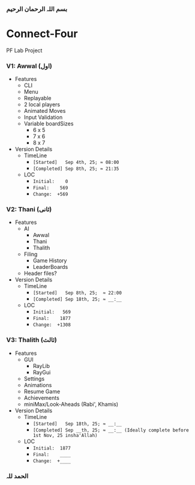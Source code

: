 ### بسم اللہ الرحمان الرحیم

# Connect-Four
PF Lab Project

### **V1: Awwal (اول)**
* Features
  * CLI
  * Menu
  * Replayable
  * 2 local players
  * Animated Moves
  * Input Validation
  * Variable boardSizes
    * 6 x 5
    * 7 x 6
    * 8 x 7
* Version Details
  * TimeLine
    * `[Started]   Sep 4th, 25; ≈ 08:00`
    * `[Completed] Sep 8th, 25; ≈ 21:35`
  * LOC
    * `Initial:    0`
    * `Final:    569`
    * `Change:  +569`

### **V2: Thani (ثانی)**
* Features
  * AI
    * Awwal
    * Thani
    * Thalith
  * Filing
    * Game History
    * LeaderBoards
  * Header files?
* Version Details
  * TimeLine
    * `[Started]   Sep 8th, 25;  ≈ 22:00`
    * `[Completed] Sep 18th, 25; ≈ __:__`
  * LOC
      * `Initial:   569`
      * `Final:    1877`
      * `Change:  +1308`


### **V3: Thalith (ثالث)**
* Features
  * GUI
    * RayLib
    * RayGui
  * Settings
  * Animations
  * Resume Game
  * Achievements
  * miniMax/Look-Aheads (Rabi', Khamis)
* Version Details
  * TimeLine
    * `[Started]   Sep 18th, 25; ≈ __:__`
    * `[Completed] Sep __th, 25; ≈ __:__ (Ideally complete before 1st Nov, 25 insha'Allah)`
  * LOC
    * `Initial:  1877`
    * `Final:    ____`
    * `Change:  +____`
  
### الحمد للہ
